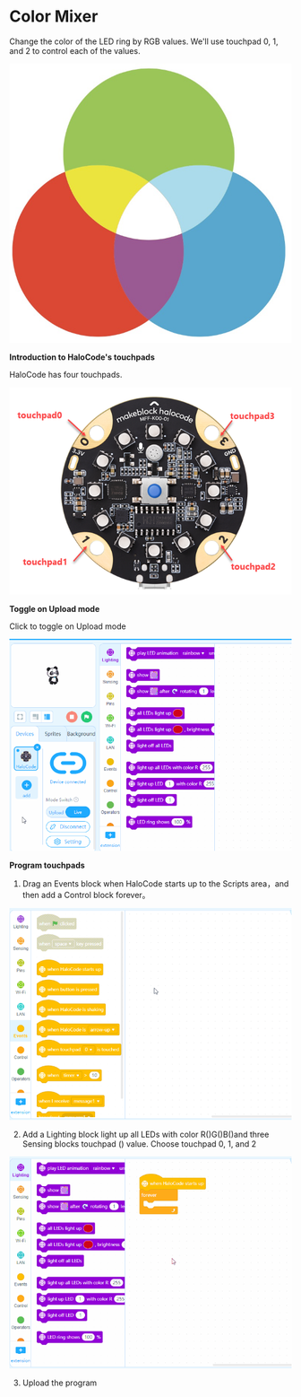 # Color Mixer

Change the color of the LED ring by RGB values. We'll use touchpad 0, 1, and 2 to control each of the values.

![](../../../../.gitbook/assets/0%20%2823%29.png)

**Introduction to HaloCode's touchpads**

HaloCode has four touchpads.

![](../../../../.gitbook/assets/1%20%2811%29.png)

**Toggle on Upload mode**

Click to toggle on Upload mode

![](../../../../.gitbook/assets/2%20%287%29.gif)

**Program touchpads**

1. Drag an Events block when HaloCode starts up to the Scripts area，and then add a Control block forever。

![](../../../../.gitbook/assets/3%20%286%29.gif)

2. Add a Lighting block light up all LEDs with color R\(\)G\(\)B\(\)and three Sensing blocks touchpad \(\) value. Choose touchpad 0, 1, and 2

![](../../../../.gitbook/assets/4%20%2812%29.gif)

3. Upload the program

